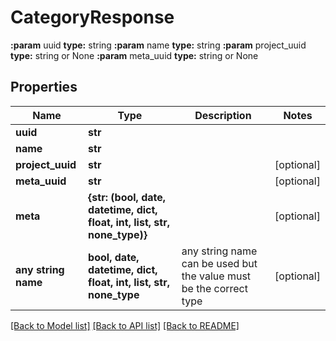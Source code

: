 # CategoryResponse

**:param** uuid                                **type:** string **:param** name                                **type:** string **:param** project_uuid                        **type:** string or None  **:param** meta_uuid                           **type:** string or None

## Properties
Name | Type | Description | Notes
------------ | ------------- | ------------- | -------------
**uuid** | **str** |  | 
**name** | **str** |  | 
**project_uuid** | **str** |  | [optional] 
**meta_uuid** | **str** |  | [optional] 
**meta** | **{str: (bool, date, datetime, dict, float, int, list, str, none_type)}** |  | [optional] 
**any string name** | **bool, date, datetime, dict, float, int, list, str, none_type** | any string name can be used but the value must be the correct type | [optional]

[[Back to Model list]](../README.md#documentation-for-models) [[Back to API list]](../README.md#documentation-for-api-endpoints) [[Back to README]](../README.md)


